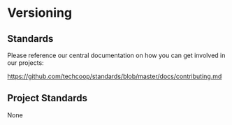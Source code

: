 # Versioning

## Standards
Please reference our central documentation on how you can get involved in our projects:

https://github.com/techcoop/standards/blob/master/docs/contributing.md

## Project Standards
None
